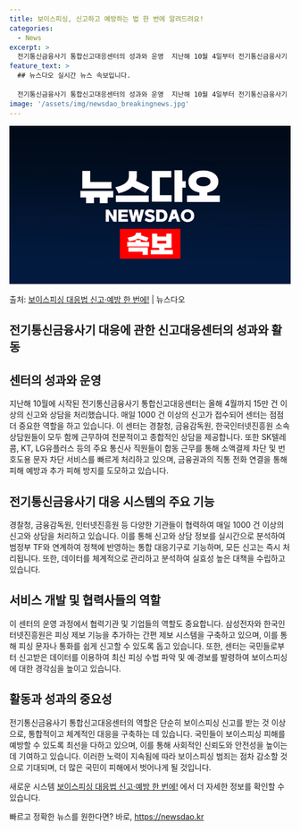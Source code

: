 ```yaml
---
title: 보이스피싱, 신고하고 예방하는 법 한 번에 알려드려요!
categories:
  - News
excerpt: >
  전기통신금융사기 통합신고대응센터의 성과와 운영  지난해 10월 4일부터 전기통신금융사기 통합신고대응센터(이하…
feature_text: >
  ## 뉴스다오 실시간 뉴스 속보입니다.

  전기통신금융사기 통합신고대응센터의 성과와 운영  지난해 10월 4일부터 전기통신금융사기 통합신고대응센터(이하…
image: '/assets/img/newsdao_breakingnews.jpg'
---
```


![뉴스다오 속보](/assets/img/newsdao_breakingnews.jpg)

<p>출처: <a href="https://newsdao.kr/4234" rel="dofollow">보이스피싱 대응법 신고·예방 한 번에!</a> | 뉴스다오</p>

## 전기통신금융사기 대응에 관한 신고대응센터의 성과와 활동

## 센터의 성과와 운영

지난해 10월에 시작된 전기통신금융사기 통합신고대응센터는 올해 4월까지 15만 건 이상의 신고와 상담을 처리했습니다. 매일 1000 건 이상의 신고가 접수되어 센터는 점점 더 중요한 역할을 하고 있습니다. 이 센터는 경찰청, 금융감독원, 한국인터넷진흥원 소속 상담원들이 모두 함께 근무하여 전문적이고 종합적인 상담을 제공합니다. 또한 SK텔레콤, KT, LG유플러스 등의 주요 통신사 직원들이 합동 근무를 통해 소액결제 차단 및 번호도용 문자 차단 서비스를 빠르게 처리하고 있으며, 금융권과의 직통 전화 연결을 통해 피해 예방과 추가 피해 방지를 도모하고 있습니다.

## 전기통신금융사기 대응 시스템의 주요 기능

경찰청, 금융감독원, 인터넷진흥원 등 다양한 기관들이 협력하여 매일 1000 건 이상의 신고와 상담을 처리하고 있습니다. 이를 통해 신고와 상담 정보를 실시간으로 분석하여 범정부 TF와 연계하여 정책에 반영하는 통합 대응기구로 기능하며, 모든 신고는 즉시 처리됩니다. 또한, 데이터를 체계적으로 관리하고 분석하여 실효성 높은 대책을 수립하고 있습니다.

## 서비스 개발 및 협력사들의 역할

이 센터의 운영 과정에서 협력기관 및 기업들의 역할도 중요합니다. 삼성전자와 한국인터넷진흥원은 피싱 제보 기능을 추가하는 간편 제보 시스템을 구축하고 있으며, 이를 통해 피싱 문자나 통화를 쉽게 신고할 수 있도록 돕고 있습니다. 또한, 센터는 국민들로부터 신고받은 데이터를 이용하여 최신 피싱 수법 파악 및 예·경보를 발령하여 보이스피싱에 대한 경각심을 높이고 있습니다.

## 활동과 성과의 중요성

전기통신금융사기 통합신고대응센터의 역할은 단순히 보이스피싱 신고를 받는 것 이상으로, 통합적이고 체계적인 대응을 구축하는 데 있습니다. 국민들이 보이스피싱 피해를 예방할 수 있도록 최선을 다하고 있으며, 이를 통해 사회적인 신뢰도와 안전성을 높이는 데 기여하고 있습니다. 이러한 노력이 지속됨에 따라 보이스피싱 범죄는 점차 감소할 것으로 기대되며, 더 많은 국민이 피해에서 벗어나게 될 것입니다.

새로운 시스템 [보이스피싱 대응법 신고·예방 한 번에!](https://newsdao.kr/4234) 에서 더 자세한 정보를 확인할 수 있습니다. 

빠르고 정확한 뉴스를 원한다면? 바로, <a href="https://newsdao.kr" rel="dofollow">https://newsdao.kr</a>


